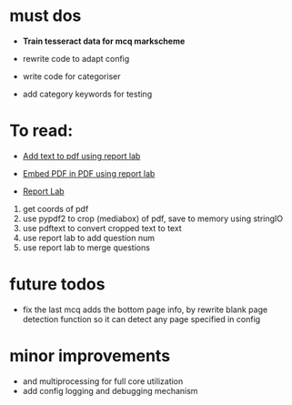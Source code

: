 # must dos

- **Train tesseract data for mcq markscheme**
- rewrite code to adapt config

- write code for categoriser
- add category keywords for testing

# To read:

- [Add text to pdf using report lab](https://stackoverflow.com/questions/1180115/add-text-to-existing-pdf-using-python)
- [Embed PDF in PDF using report lab](https://gist.github.com/marsam/7327216)

- [Report Lab ](https://ithelp.ithome.com.tw/articles/10239020)

1. get coords of pdf
2. use pypdf2 to crop (mediabox) of pdf, save to memory using stringIO
3. use pdftext to convert cropped text to text
4. use report lab to add question num
5. use report lab to merge questions

# future todos

- fix the last mcq adds the bottom page info, by rewrite blank page detection function so it can detect any page specified in config

# minor improvements

- and multiprocessing for full core utilization
- add config logging and debugging mechanism
